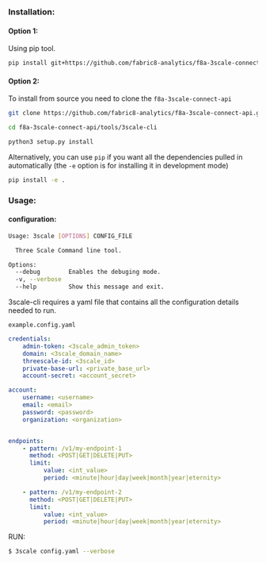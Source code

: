 ### Installation:

#### Option 1:
Using pip tool.
```bash
pip install git+https://github.com/fabric8-analytics/f8a-3scale-connect-api.git#subdirectory=tools/3scale-cli
```

#### Option 2:
To install from source you need to clone the `f8a-3scale-connect-api`
```bash
git clone https://github.com/fabric8-analytics/f8a-3scale-connect-api.git
```
```bash
cd f8a-3scale-connect-api/tools/3scale-cli
```
```bash
python3 setup.py install
```
Alternatively, you can use  `pip`  if you want all the dependencies pulled in automatically (the  `-e`  option is for installing it in  development mode)
```bash
pip install -e .
```

### Usage:
#### configuration:
```bash
Usage: 3scale [OPTIONS] CONFIG_FILE

  Three Scale Command line tool.

Options:
  --debug        Enables the debuging mode.
  -v, --verbose
  --help         Show this message and exit.
```
3scale-cli requires a yaml file that contains all the configuration details needed to run.

`example.config.yaml`
```yaml
credentials:
    admin-token: <3scale_admin_token>
    domain: <3scale_domain_name>
    threescale-id: <3scale_id>
    private-base-url: <private_base_url>
    account-secret: <account_secret>

account:
    username: <username>
    email: <email>
    password: <password>
    organization: <organization>


endpoints:
    - pattern: /v1/my-endpoint-1
      method: <POST|GET|DELETE|PUT>
      limit:
          value: <int_value>
          period: <minute|hour|day|week|month|year|eternity>

    - pattern: /v1/my-endpoint-2
      method: <POST|GET|DELETE|PUT>
      limit:
          value: <int_value>
          period: <minute|hour|day|week|month|year|eternity>
```

RUN:
```bash
$ 3scale config.yaml --verbose
```
